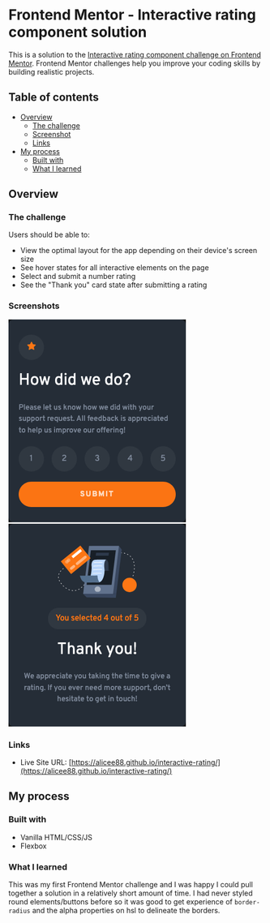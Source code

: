 # Frontend Mentor - Interactive rating component solution

This is a solution to the [Interactive rating component challenge on Frontend Mentor](https://www.frontendmentor.io/challenges/interactive-rating-component-koxpeBUmI). Frontend Mentor challenges help you improve your coding skills by building realistic projects. 

## Table of contents

- [Overview](#overview)
  - [The challenge](#the-challenge)
  - [Screenshot](#screenshot)
  - [Links](#links)
- [My process](#my-process)
  - [Built with](#built-with)
  - [What I learned](#what-i-learned)

## Overview

### The challenge

Users should be able to:

- View the optimal layout for the app depending on their device's screen size
- See hover states for all interactive elements on the page
- Select and submit a number rating
- See the "Thank you" card state after submitting a rating

### Screenshots

![](./images/ratingComp2.png)
![](./images/ratingComp1.png)

### Links

- Live Site URL: [https://alicee88.github.io/interactive-rating/](https://alicee88.github.io/interactive-rating/)

## My process

### Built with

- Vanilla HTML/CSS/JS
- Flexbox

### What I learned

This was my first Frontend Mentor challenge and I was happy I could pull together a solution in a relatively short amount of time. 
I had never styled round elements/buttons before so it was good to get experience of ```border-radius``` and the alpha properties on hsl to delineate the borders.  